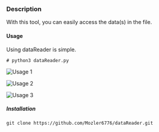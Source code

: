 
### Description
With this tool, you can easily access the data(s) in the file.

#### Usage
Using dataReader is simple.

```
# python3 dataReader.py
```
![Usage 1](https://i.hizliresim.com/8nmvtq0.png)

![Usage 2](https://i.hizliresim.com/g6hnual.png)

![Usage 3](https://i.hizliresim.com/43tywdh.png)

##### Installation
```
git clone https://github.com/Mozler6776/dataReader.git
```
